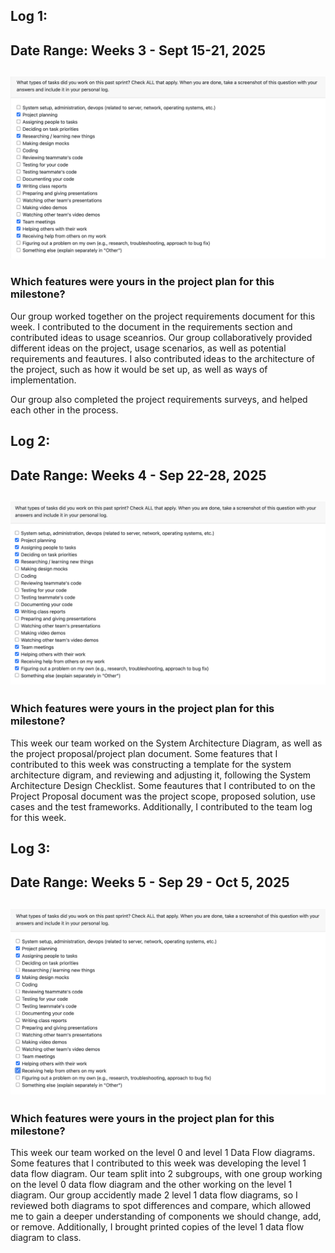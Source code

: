 ## Log 1:
## Date Range: Weeks 3 - Sept 15-21, 2025

## ![week 1 features](499-week1-log.png)

### Which features were yours in the project plan for this milestone?

Our group worked together on the project requirements document for this week. I contributed to the document in the requirements section and contributed ideas to usage sceanrios. Our group collaboratively provided different ideas on the project, usage scenarios, as well as potential requirements and feautures. I also contributed ideas to the architecture of the project, such as how it would be set up, as well as ways of implementation.

Our group also completed the project requirements surveys, and helped each other in the process.

## Log 2:
## Date Range: Weeks 4 - Sep 22-28, 2025

## ![week 2 features](499-week2-log.png)

### Which features were yours in the project plan for this milestone?

This week our team worked on the System Architecture Diagram, as well as the project proposal/project plan document. Some features that I contributed to this week was constructing a template for the system architecture digram, and reviewing and adjusting it, following the System Architecture Design Checklist. Some feautures that I contributed to on the Project Proposal document was the project scope, proposed solution, use cases and the test frameworks. Additionally, I contributed to the team log for this week.

## Log 3:
## Date Range: Weeks 5 - Sep 29 - Oct 5, 2025

## ![week 3 features](499-week3-log.png)

### Which features were yours in the project plan for this milestone?

This week our team worked on the level 0 and level 1 Data Flow diagrams. Some features that I contributed to this week was developing the level 1 data flow diagram. Our team split into 2 subgroups, with one group working on the level 0 data flow diagram and the other working on the level 1 diagram. Our group accidently made 2 level 1 data flow diagrams, so I reviewed both diagrams to spot differences and compare, which allowed me to gain a deeper understanding of components we should change, add, or remove. Additionally, I brought printed copies of the level 1 data flow diagram to class.